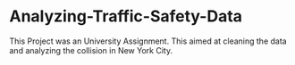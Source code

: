 # Analyzing-Traffic-Safety-Data

This Project was an University Assignment. This aimed at cleaning the data and analyzing the collision in New York City.
